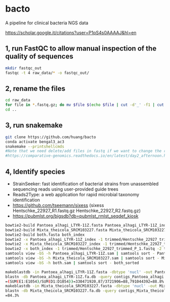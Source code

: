 # bacto
A pipeline for clinical bacteria NGS data

https://scholar.google.it/citations?user=P1pS4s0AAAAJ&hl=en

## 1, run FastQC to allow manual inspection of the quality of sequences
```sh
mkdir fastqc_out
fastqc -t 4 raw_data/* -o fastqc_out/
```

## 2, rename the files
```sh
cd raw_data
for file in *.fastq.gz; do mv $file $(echo $file | cut -d'_' -f1 | cut -d'-' -f1-2)_$(echo $file | cut -d'_' -f4).fastq.gz; done
cd ..
```

## 3, run snakemake
```sh
git clone https://github.com/huang/bacto
conda activate bengal3_ac3
snakemake --printshellcmds
#Note that we need delete/add files in fastq if we want to change the results in roary, variants, fasttree, raxml-ng, and gubbins.
#https://comparative-genomics.readthedocs.io/en/latest/day2_afternoon.html
```

## 4, Identify species
- StrainSeeker: fast identification of bacterial strains from unassembled sequencing reads using user-provided guide trees
- Reads2Type: a web application for rapid microbial taxonomy identification
- https://github.com/tseemann/sixess (sixess Hentschke_22927_R1.fastq.gz Hentschke_22927_R2.fastq.gz)
- https://pubmlst.org/bigsdb?db=pubmlst_rmlst_seqdef_kiosk
```sh
bowtie2-build Pantoea_alhagi_LTYR-11Z.fasta Pantoea_alhagi_LTYR-11Z_index
bowtie2-build Mixta_theicola_SRCM103227.fasta Mixta_theicola_SRCM103227_index
bowtie2-build both.fasta both_index
bowtie2 -x Pantoea_alhagi_LTYR-11Z_index -1 trimmed/Hentschke_22927_trimmed_P_1.fastq -2 trimmed/Hentschke_22927_trimmed_P_2.fastq --threads 15 --very-sensitive --al-conc-gz Pantoea_alhagi_mapped.fastq.gz --un-conc-gz Pantoea_alhagi_unmapped.fastq.gz > Pantoea_alhagi_LTYR-11Z.sam
bowtie2 -x Mixta_theicola_SRCM103227_index -1 trimmed/Hentschke_22927_trimmed_P_1.fastq -2 trimmed/Hentschke_22927_trimmed_P_2.fastq --threads 15 --very-sensitive --al-conc-gz Mixta_theicola_mapped.fastq.gz --un-conc-gz Mixta_theicola_unmapped.fastq.gz > Mixta_theicola_SRCM103227.sam
bowtie2 -x both_index -1 trimmed/Hentschke_22927_trimmed_P_1.fastq -2 trimmed/Hentschke_22927_trimmed_P_2.fastq --threads 15 --very-sensitive --al-conc-gz both_mapped.fastq.gz --un-conc-gz both_unmapped.fastq.gz > both.sam
samtools view -bS -h Pantoea_alhagi_LTYR-11Z.sam | samtools sort - Pantoea_alhagi_LTYR-11Z_sorted
samtools view -bS -h Mixta_theicola_SRCM103227.sam | samtools sort - Mixta_theicola_SRCM103227_sorted
samtools view -bS -h both.sam | samtools sort - both_sorted

makeblastdb -in Pantoea_alhagi_LTYR-11Z.fasta -dbtype 'nucl' -out Pantoea_alhagi_LTYR-11Z.fa.db 
blastn -db Pantoea_alhagi_LTYR-11Z.fa.db -query contigs_Pantoea_alhagi.fasta -out newcontigs_Pantoea_alhagi.blastn -evalue 1e-10  -num_threads 15 -outfmt 6 
=(SUM(E1:E1054)/SUM(D1:D1054))=330471920,87/3721906=88,791044392=88.8%
makeblastdb -in Mixta_theicola_SRCM103227.fasta -dbtype 'nucl' -out Mixta_theicola_SRCM103227.fa.db 
blastn -db Mixta_theicola_SRCM103227.fa.db -query contigs_Mixta_theicola.fasta -out newcontigs_Mixta_theicola.blastn -evalue 1e-10  -num_threads 15 -outfmt 6 
=84.3%
```
